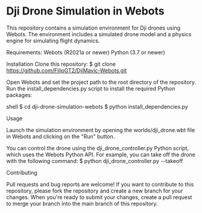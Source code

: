 # Dji Drone Simulation in Webots

This repository contains a simulation environment for Dji drones using Webots. The environment includes a simulated drone model and a physics engine for simulating flight dynamics.

Requirements:
Webots (R2021a or newer)
Python (3.7 or newer)

Installation
Clone this repository:
$ git clone https://github.com/FilipGT2/DjiMavic-Webots.git

Open Webots and set the project path to the root directory of the repository.
Run the install_dependencies.py script to install the required Python packages:

shell
    $ cd dji-drone-simulation-webots
    $ python install_dependencies.py

Usage

Launch the simulation environment by opening the worlds/dji_drone.wbt file in Webots and clicking on the "Run" button.

You can control the drone using the dji_drone_controller.py Python script, which uses the Webots Python API. For example, you can take off the drone with the following command:
$ python dji_drone_controller.py --takeoff

Contributing

Pull requests and bug reports are welcome! If you want to contribute to this repository, please fork the repository and create a new branch for your changes. When you're ready to submit your changes, create a pull request to merge your branch into the main branch of this repository.
